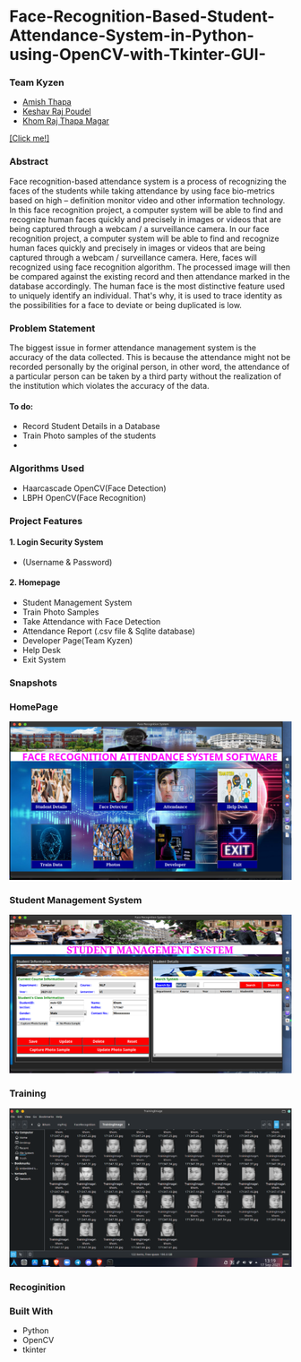 # Face-Recognition-Based-Student-Attendance-System-in-Python-using-OpenCV-with-Tkinter-GUI-


### Team Kyzen
* [Amish Thapa]()
* [Keshav Raj Poudel](https://github.com/Keshav-46)
* [Khom Raj Thapa Magar](https://khomz.github.io/)


[[Click me!]](https://khomz.github.io/)

### Abstract
Face recognition-based attendance system is a process of recognizing the faces of the students while taking attendance by using face bio-metrics based on high – definition monitor video and other information technology. In this face recognition project, a computer system will be able to find and recognize human faces quickly and precisely in images or videos that are being captured through a webcam / a surveillance camera. 
In our face recognition project, a computer system will be able to find and recognize human faces quickly and precisely in images or videos that are being captured through a webcam / surveillance camera. 
Here, faces will recognized using face recognition algorithm. The processed image will then be compared against the existing record and then attendance marked in the database accordingly. The human face is the most distinctive feature used to uniquely identify an individual. That's why, it is used to trace identity as the possibilities for a face to deviate or being duplicated is low.


### Problem Statement
The biggest issue in former attendance management system is the accuracy of the data collected. This is because the attendance might not be recorded personally by the original person, in other word, the attendance of a particular person can be taken by a third party without the realization of the institution which violates the accuracy of the data. 

#### To do:
* Record Student Details in a Database
* Train Photo samples of the students
* 

### Algorithms Used
* Haarcascade OpenCV(Face Detection)
* LBPH OpenCV(Face Recognition)


### Project Features
#### 1. Login Security System
* (Username & Password)
#### 2. Homepage
* Student Management System
* Train Photo Samples
* Take Attendance with Face Detection
* Attendance Report (.csv file & Sqlite database)
* Developer Page(Team Kyzen)
* Help Desk
* Exit System


### Snapshots

### HomePage
![Home](Images/konsoleSNAP/Homepage_khom.png)

### Student Management System
![Student DBMS](Images/konsoleSNAP/student-DBMS.png)

### Training
![Train](https://github.com/KhomZ/Face-Recognition-Based-Student-Attendance-System-in-Python-using-OpenCV-with-Tkinter-GUI-/blob/main/ProjectImages/Work%20Progress/trainingImagesSNAp.png?raw=true)

### Recoginition


### Built With
* Python
* OpenCV
* tkinter


